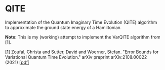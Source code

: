 # QITE
Implementation of the Quantum Imaginary Time Evolution (QITE) algorithm to approximate the ground state energy of a Hamiltonian.

**Note**: This is my (working) attempt to implement the VarQITE algorithm from [1].

[1] Zoufal, Christa and Sutter, David and Woerner, Stefan. "Error Bounds for Variational Quantum Time Evolution." arXiv preprint arXiv:2108.00022 (2021) [[pdf](https://arxiv.org/abs/2108.00022)]
